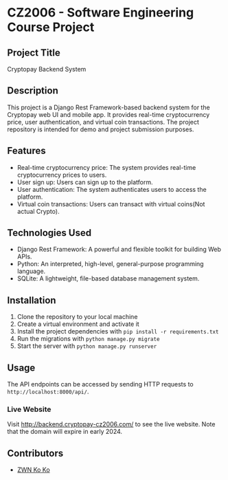 # CZ2006 - Software Engineering Course Project 

## Project Title

Cryptopay Backend System

## Description

This project is a Django Rest Framework-based backend system for the Cryptopay web UI and mobile app. 
It provides real-time cryptocurrency price, user authentication, and virtual coin transactions. 
The project repository is intended for demo and project submission purposes.

## Features

- Real-time cryptocurrency price: The system provides real-time cryptocurrency prices to users.
- User sign up: Users can sign up to the platform.
- User authentication: The system authenticates users to access the platform.
- Virtual coin transactions: Users can transact with virtual coins(Not actual Crypto).

## Technologies Used

- Django Rest Framework: A powerful and flexible toolkit for building Web APIs.
- Python: An interpreted, high-level, general-purpose programming language.
- SQLite: A lightweight, file-based database management system.

## Installation

1. Clone the repository to your local machine
2. Create a virtual environment and activate it
3. Install the project dependencies with `pip install -r requirements.txt`
4. Run the migrations with `python manage.py migrate`
5. Start the server with `python manage.py runserver`

## Usage

The API endpoints can be accessed by sending HTTP requests to `http://localhost:8000/api/`.

### Live Website
Visit http://backend.cryptopay-cz2006.com/ to see the live website. Note that the domain will expire in early 2024.

## Contributors

- [ZWN Ko Ko](https://github.com/zwnkoko)

